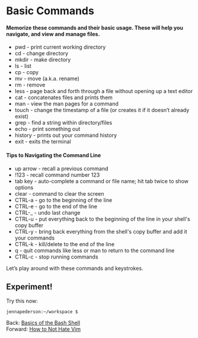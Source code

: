 # Basic Commands

#### Memorize these commands and their basic usage. These will help you navigate, and view and manage files.
- pwd - print current working directory
- cd - change directory
- mkdir - make directory
- ls - list
- cp - copy
- mv - move (a.k.a. rename)
- rm - remove
- less - page back and forth through a file without opening up a text editor
- cat - concatenates files and prints them
- man - view the man pages for a command
- touch - change the timestamp of a file (or creates it if it doesn’t already exist)
- grep - find a string within directory/files
- echo - print something out
- history - prints out your command history
- exit - exits the terminal

#### Tips to Navigating the Command Line
- up arrow - recall a previous command
- !123 - recall command number 123
- tab key - auto-complete a command or file name; hit tab twice to show options
- clear - command to clear the screen
- CTRL-a - go to the beginning of the line
- CTRL-e - go to the end of the line
- CTRL-_ - undo last change
- CTRL-u - put everything back to the beginning of the line in your shell's copy buffer
- CTRL-y - bring back everything from the shell's copy buffer and add it your commands
- CTRL-k - kill/delete to the end of the line
- q - quit commands like less or man to return to the command line
- CTRL-c - stop running commands

Let’s play around with these commands and keystrokes.

## Experiment!

Try this now:
```
jennapederson:~/workspace $
```

Back: [Basics of the Bash Shell](03_bash_basics.md)		
Forward: [How to Not Hate Vim](05_vim.md)
